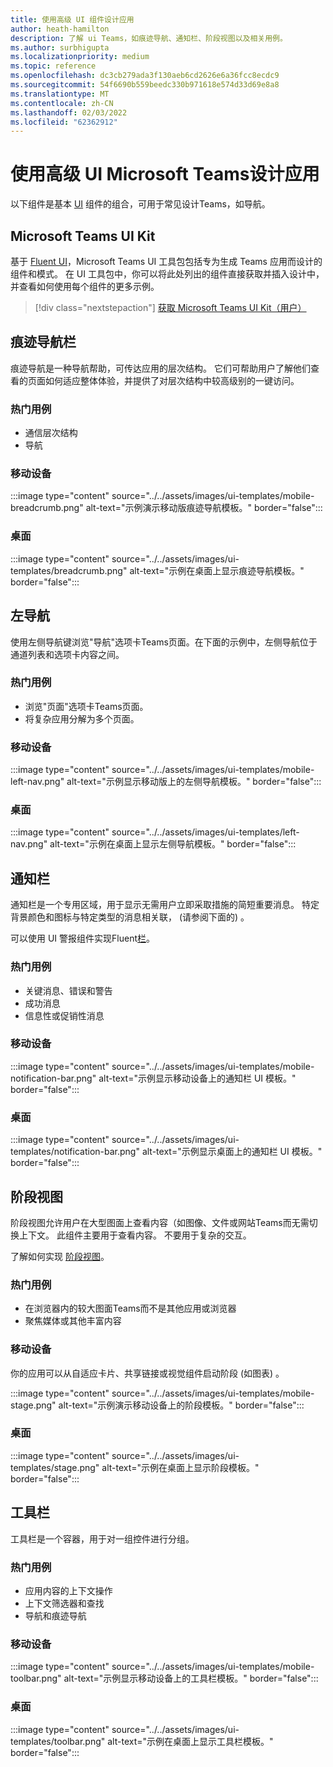 ```yaml
---
title: 使用高级 UI 组件设计应用
author: heath-hamilton
description: 了解 ui Teams，如痕迹导航、通知栏、阶段视图以及相关用例。
ms.author: surbhigupta
ms.localizationpriority: medium
ms.topic: reference
ms.openlocfilehash: dc3cb279ada3f130aeb6cd2626e6a36fcc8ecdc9
ms.sourcegitcommit: 54f6690b559beedc330b971618e574d33d69e8a8
ms.translationtype: MT
ms.contentlocale: zh-CN
ms.lasthandoff: 02/03/2022
ms.locfileid: "62362912"
---
```

# <a name="designing-your-microsoft-teams-app-with-advanced-ui-components"></a>使用高级 UI Microsoft Teams设计应用

以下组件是基本 [UI](~/concepts/design/design-teams-app-basic-ui-components.md) 组件的组合，可用于常见设计Teams，如导航。

## <a name="microsoft-teams-ui-kit"></a>Microsoft Teams UI Kit

基于 <a href="https://fluentsite.z22.web.core.windows.net/" target="_blank">Fluent UI</a>，Microsoft Teams UI 工具包包括专为生成 Teams 应用而设计的组件和模式。 在 UI 工具包中，你可以将此处列出的组件直接获取并插入设计中，并查看如何使用每个组件的更多示例。

> [!div class="nextstepaction"]
> [获取 Microsoft Teams UI Kit（用户）](https://www.figma.com/community/file/916836509871353159)

## <a name="breadcrumb"></a>痕迹导航栏

痕迹导航是一种导航帮助，可传达应用的层次结构。 它们可帮助用户了解他们查看的页面如何适应整体体验，并提供了对层次结构中较高级别的一键访问。

### <a name="top-use-cases"></a>热门用例

* 通信层次结构
* 导航

### <a name="mobile"></a>移动设备

:::image type="content" source="../../assets/images/ui-templates/mobile-breadcrumb.png" alt-text="示例演示移动版痕迹导航模板。" border="false":::

### <a name="desktop"></a>桌面

:::image type="content" source="../../assets/images/ui-templates/breadcrumb.png" alt-text="示例在桌面上显示痕迹导航模板。" border="false":::

## <a name="left-nav"></a>左导航

使用左侧导航键浏览"导航"选项卡Teams页面。在下面的示例中，左侧导航位于通道列表和选项卡内容之间。

### <a name="top-use-cases"></a>热门用例

* 浏览"页面"选项卡Teams页面。
* 将复杂应用分解为多个页面。

### <a name="mobile"></a>移动设备

:::image type="content" source="../../assets/images/ui-templates/mobile-left-nav.png" alt-text="示例显示移动版上的左侧导航模板。" border="false":::

### <a name="desktop"></a>桌面

:::image type="content" source="../../assets/images/ui-templates/left-nav.png" alt-text="示例在桌面上显示左侧导航模板。" border="false":::

## <a name="notification-bar"></a>通知栏

通知栏是一个专用区域，用于显示无需用户立即采取措施的简短重要消息。 特定背景颜色和图标与特定类型的消息相关联， (请参阅下面的) 。

可以使用 UI 警报组件实现Fluent[栏](https://fluentsite.z22.web.core.windows.net/0.59.0/components/alert/definition)。

### <a name="top-use-cases"></a>热门用例

* 关键消息、错误和警告
* 成功消息
* 信息性或促销性消息

### <a name="mobile"></a>移动设备

:::image type="content" source="../../assets/images/ui-templates/mobile-notification-bar.png" alt-text="示例显示移动设备上的通知栏 UI 模板。" border="false":::

### <a name="desktop"></a>桌面

:::image type="content" source="../../assets/images/ui-templates/notification-bar.png" alt-text="示例显示桌面上的通知栏 UI 模板。" border="false":::

## <a name="stage-view"></a>阶段视图

阶段视图允许用户在大型图面上查看内容（如图像、文件或网站Teams而无需切换上下文。 此组件主要用于查看内容。 不要用于复杂的交互。

了解如何实现 [阶段视图](~/tabs/tabs-link-unfurling.md)。

### <a name="top-use-cases"></a>热门用例

* 在浏览器内的较大图面Teams而不是其他应用或浏览器
* 聚焦媒体或其他丰富内容

### <a name="mobile"></a>移动设备

你的应用可以从自适应卡片、共享链接或视觉组件启动阶段 (如图表) 。

:::image type="content" source="../../assets/images/ui-templates/mobile-stage.png" alt-text="示例演示移动设备上的阶段模板。" border="false":::

### <a name="desktop"></a>桌面

:::image type="content" source="../../assets/images/ui-templates/stage.png" alt-text="示例在桌面上显示阶段模板。" border="false":::

## <a name="toolbar"></a>工具栏

工具栏是一个容器，用于对一组控件进行分组。

### <a name="top-use-cases"></a>热门用例

* 应用内容的上下文操作
* 上下文筛选器和查找
* 导航和痕迹导航

### <a name="mobile"></a>移动设备

:::image type="content" source="../../assets/images/ui-templates/mobile-toolbar.png" alt-text="示例显示移动设备上的工具栏模板。" border="false":::

### <a name="desktop"></a>桌面

:::image type="content" source="../../assets/images/ui-templates/toolbar.png" alt-text="示例在桌面上显示工具栏模板。" border="false":::
